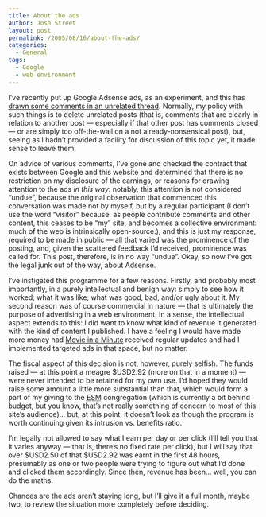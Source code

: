 ```yaml
---
title: About the ads
author: Josh Street
layout: post
permalink: /2005/08/16/about-the-ads/
categories:
  - General
tags:
  - Google
  - web environment
---
```

I&#8217;ve recently put up Google Adsense ads, as an experiment, and this has [drawn some comments in an unrelated thread][1]. Normally, my policy with such things is to delete unrelated posts (that is, comments that are clearly in relation to another post &#8212; especially if that other post has comments closed &#8212; or are simply too off-the-wall on a not already-nonsensical post), but, seeing as I hadn&#8217;t provided a facility for discussion of this topic yet, it made sense to leave them.

On advice of various comments, I&#8217;ve gone and checked the contract that exists between Google and this website and determined that there is no restriction on my disclosure of the earnings, or reasons for drawing attention to the ads *in this way*: notably, this attention is not considered &#8220;undue&#8221;, because the original observation that commenced this conversation was made not by myself, but by a regular participant (I don&#8217;t use the word &#8220;visitor&#8221; because, as people contribute comments and other content, this ceases to be &#8220;my&#8221; site, and becomes a collective environment: much of the web is intrinsically open-source.), and this is just my response, required to be made in public &#8212; all that varied was the prominence of the posting, and, given the scattered feedback I&#8217;d received, prominence was called for. This post, therefore, is in no way &#8220;undue&#8221;. Okay, so now I&#8217;ve got the legal junk out of the way, about Adsense.

I&#8217;ve instigated this programme for a few reasons. Firstly, and probably most importantly, in a purely intellectual and benign way: simply to see how it worked; what it was like; what was good, bad, and/or ugly about it. My second reason was of course commercial in nature &#8212; that is ultimately the purpose of advertising in a web environment. In a sense, the intellectual aspect extends to this: I did want to know what kind of revenue it generated with the kind of content I published. I have a feeling I would have made more money had [Movie in a Minute][2] received <del>regular</del> updates and had I implemented targeted ads in that space, but no matter.

The fiscal aspect of this decision is not, however, purely selfish. The funds raised &#8212; at this point a meagre $USD2.92 (more on that in a moment) &#8212; were never intended to be retained for my own use. I&#8217;d hoped they would raise some amount a little more substantial than that, which would form a part of my giving to the <acronym title="Evenings at St Matthias">ESM</acronym> congregation (which is currently a bit behind budget, but you know, that&#8217;s not really something of concern to most of this site&#8217;s audience)&#8230; but, at this point, it doesn&#8217;t look as though the program is worth continuing given its intrusion vs. benefits ratio.

I&#8217;m legally not allowed to say what I earn per day or per click (I&#8217;ll tell you that it varies anyway &#8212; that is, there&#8217;s no fixed rate per click), but I will say that over $USD2.50 of that $USD2.92 was earnt in the first 48 hours, presumably as one or two people were trying to figure out what I&#8217;d done and clicked them accordingly. Since then, revenue has been&#8230; well, you can do the maths.

Chances are the ads aren&#8217;t staying long, but I&#8217;ll give it a full month, maybe two, to review the situation more completely before deciding.

 [1]: /blog/2005/08/15/working-on-the-floor-chocolate-swirls-and-hyde-park#comments
 [2]: http://miam.joahua.com/